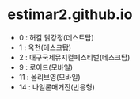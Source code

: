 # estimar2.github.io

- 0 : 허갈 닭강정(데스트탑)
- 1 : 옥천(데스크탑)
- 2 : 대구국제뮤지컬페스티벌(데스크탑)
- 9 : 로이드(모바일)
- 11 : 올리브영(모바일)
- 14 : 나일론매거진(반응형)